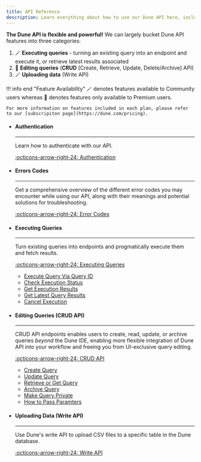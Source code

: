 ```yaml
---
title: API Reference
description: Learn everything about how to use our Dune API here, including common errors
---
```


**The Dune API is flexible and powerful!** We can largely bucket Dune API features into three categories: 

1. 🪄 **Executing queries** - turning an existing query into an endpoint and execute it, or retrieve latest results associated 
2. 💫 **Editing queries** (**CRUD** [Create, Retrieve, Update, Delete/Archive] API) 
3. 🪄 **Uploading data** (Write API) 


!!! info end "Feature Availability"
    🪄 denotes features available to Community users whereas 💫 denotes features only available to Premium users. 

    For more information on features included in each plan, please refer to our [subscripiton page](https://dune.com/pricing).


<div class="grid cards" markdown>

-   #### Authentication

    ---

    Learn how to authenticate with our API.  
    
    [:octicons-arrow-right-24: Authentication](authentication.md)

-   #### Errors Codes

    ---

    Get a comprehensive overview of the different error codes you may encounter while using our API, along with their meanings and potential solutions for troubleshooting.
    
    [:octicons-arrow-right-24: Error Codes](errors.md)

-   #### Executing Queries

    ---

    Turn existing queries into endpoints and progmatically execute them and fetch results.
    
    [:octicons-arrow-right-24: Executing Queries](execute-queries/index.md)

    - [Execute Query Via Query ID](../api-reference/execute-queries/execute-query-id.md)
    - [Check Execution Status](../api-reference/execute-queries/execution-status.md)
    - [Get Execution Results](../api-reference/execute-queries/execution-results.md)
    - [Get Latest Query Results](../api-reference/execute-queries/latest-results.md)
    - [Cancel Execution](../api-reference/execute-queries/cancel-execution.md)

-   #### Editing Queries (CRUD API)

    ---

    CRUD API endpoints enables users to create, read, update, or archive queries *beyond* the Dune IDE, enabling more flexible integration of Dune API into your workflow and freeing you from UI-exclusive query editing.

    [:octicons-arrow-right-24: CRUD API](edit-queries/index.md)
    
    - [Create Query](../api-reference/edit-queries/create-query.md)
    - [Update Query](../api-reference/edit-queries/update-query.md)
    - [Retrieve or Get Query](../api-reference/edit-queries/get-query.md)
    - [Archive Query](../api-reference/edit-queries/archive-query.md)
    - [Make Query Private](../api-reference/edit-queries/private-query.md)
    - [How to Pass Paramters](../api-reference/edit-queries/parameter-passing.md)

-   #### Uploading Data (Write API)

    ---

    Use Dune's write API to upload CSV files to a specific table in the Dune database.

    [:octicons-arrow-right-24: Write API](data-upload/write-api.md)

</div>
